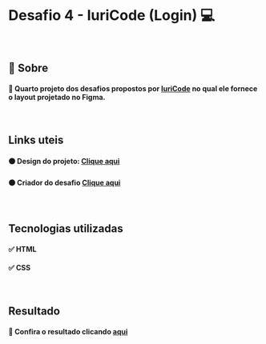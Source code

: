 # Desafio 4 - IuriCode (Login) 💻

<br>

## 📌 Sobre

#### 🥇 Quarto projeto dos desafios propostos por  <a href="https://www.linkedin.com/in/iuricode/" target="_blank">IuriCode</a> no qual ele fornece o layout projetado no Figma.

<br>

## Links uteis

#### ⚫ Design do projeto: <a href="https://www.figma.com/file/Yb9IBH56g7T1hdIyZ3BMNO/Desafios---Codelândia?node-id=4261%3A2" target="_blank">Clique aqui</a>
#### ⚫ Criador do desafio <a href="https://www.linkedin.com/in/iuricode/" target="_blank">Clique aqui</a>
  
<br>

## Tecnologias utilizadas

#### ✅ HTML 
#### ✅ CSS

<br>

## Resultado

#### 🧐 Confira o resultado clicando <a href="https://login-torrico.netlify.app" target="_blank">aqui</a>